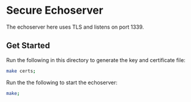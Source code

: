 # Secure Echoserver
The echoserver here uses TLS and listens on port 1339.

## Get Started
Run the following in this directory to generate the key and certificate file:

```sh
make certs;
```

Run the the following to start the echoserver:

```sh
make;
```